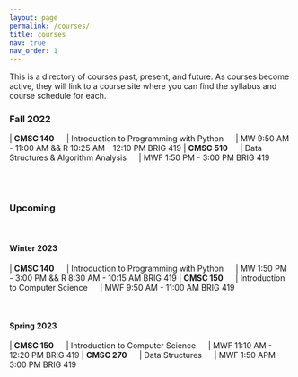 ```yaml
---
layout: page
permalink: /courses/
title: courses
nav: true
nav_order: 1
---
```


This is a directory of courses past, present, and future. As courses become active, they will link to a course site where you can find the syllabus and course schedule for each.  
### Fall 2022

| **CMSC 140**  &emsp; | Introduction to Programming with Python &emsp; | MW 9:50 AM - 11:00 AM && R 10:25 AM - 12:10 PM BRIG 419
| **CMSC 510**  &emsp; | Data Structures & Algorithm Analysis  &emsp;  | MWF 1:50 PM - 3:00 PM BRIG 419

<br/> <br/> 

### Upcoming  
<br/>

#### Winter 2023

| **CMSC 140**  &emsp; | Introduction to Programming with Python &emsp; | MW 1:50 PM - 3:00 PM && R 8:30 AM - 10:15 AM BRIG 419
| **CMSC 150**  &emsp; | Introduction to Computer Science  &emsp;  | MWF 9:50 AM - 11:00 AM BRIG 419

<br/>

#### Spring 2023

| **CMSC 150**  &emsp; | Introduction to Computer Science &emsp; | MWF 11:10 AM - 12:20 PM BRIG 419
| **CMSC 270**  &emsp; | Data Structures &emsp; | MWF 1:50 APM - 3:00 PM BRIG 419